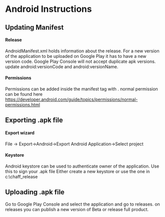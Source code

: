 
Android Instructions
=======

## Updating Manifest

 #### Release
AndroidManifest.xml holds information about the release.
For a new version of the application to be uploaded on Google Play it has to
have a new version code. Google Play Console will not accept duplicate apk versions.
update android:versionCode and android:versionName.
 
 #### Permissions
 Permissions can be added inside the manifest tag with <uses-permission android:name="android.permission.SOMETHING" />.
 normal permission can be found here https://developer.android.com/guide/topics/permissions/normal-permissions.html

## Exporting .apk file

  #### Export wizard
File -> Export->Android->Export Android Application->Select project
  
  #### Keystore
Android keystore can be used to authenticate owner of the application.
Use this to sign your .apk file Either create a new keystore or use the one in c:\\chaff_release


## Uploading .apk file

Go to Google Play Console and select the application and go to releases.
on releases you can publish a new version of Beta or release full product.

